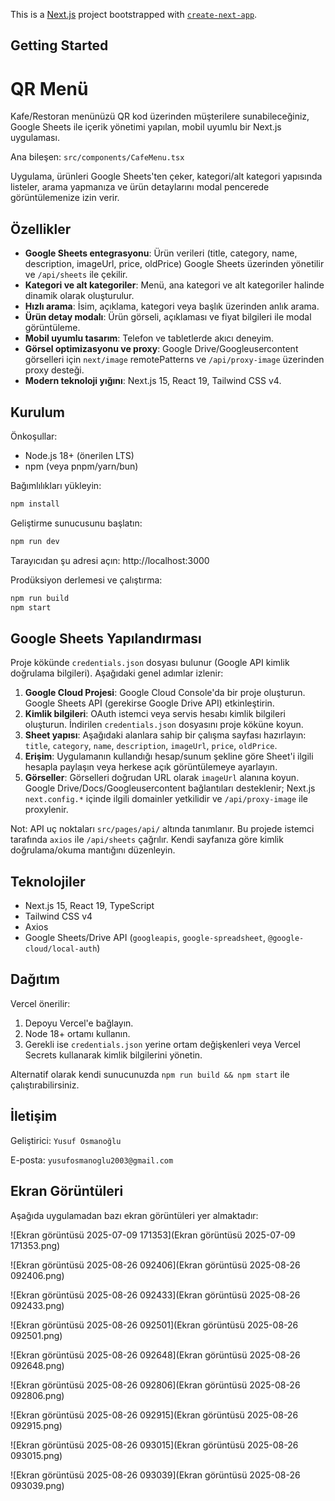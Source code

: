 This is a [Next.js](https://nextjs.org) project bootstrapped with [`create-next-app`](https://nextjs.org/docs/pages/api-reference/create-next-app).

## Getting Started

# QR Menü

Kafe/Restoran menünüzü QR kod üzerinden müşterilere sunabileceğiniz, Google Sheets ile içerik yönetimi yapılan, mobil uyumlu bir Next.js uygulaması.

Ana bileşen: `src/components/CafeMenu.tsx`

Uygulama, ürünleri Google Sheets'ten çeker, kategori/alt kategori yapısında listeler, arama yapmanıza ve ürün detaylarını modal pencerede görüntülemenize izin verir.

## Özellikler

- __Google Sheets entegrasyonu__: Ürün verileri (title, category, name, description, imageUrl, price, oldPrice) Google Sheets üzerinden yönetilir ve `/api/sheets` ile çekilir.
- __Kategori ve alt kategoriler__: Menü, ana kategori ve alt kategoriler halinde dinamik olarak oluşturulur.
- __Hızlı arama__: İsim, açıklama, kategori veya başlık üzerinden anlık arama.
- __Ürün detay modalı__: Ürün görseli, açıklaması ve fiyat bilgileri ile modal görüntüleme.
- __Mobil uyumlu tasarım__: Telefon ve tabletlerde akıcı deneyim.
- __Görsel optimizasyonu ve proxy__: Google Drive/Googleusercontent görselleri için `next/image` remotePatterns ve `/api/proxy-image` üzerinden proxy desteği.
- __Modern teknoloji yığını__: Next.js 15, React 19, Tailwind CSS v4.

## Kurulum

Önkoşullar:

- Node.js 18+ (önerilen LTS)
- npm (veya pnpm/yarn/bun)

Bağımlılıkları yükleyin:

```bash
npm install
```

Geliştirme sunucusunu başlatın:

```bash
npm run dev
```

Tarayıcıdan şu adresi açın: http://localhost:3000

Prodüksiyon derlemesi ve çalıştırma:

```bash
npm run build
npm start
```

## Google Sheets Yapılandırması

Proje kökünde `credentials.json` dosyası bulunur (Google API kimlik doğrulama bilgileri). Aşağıdaki genel adımlar izlenir:

1. __Google Cloud Projesi__: Google Cloud Console'da bir proje oluşturun. Google Sheets API (gerekirse Google Drive API) etkinleştirin.
2. __Kimlik bilgileri__: OAuth istemci veya servis hesabı kimlik bilgileri oluşturun. İndirilen `credentials.json` dosyasını proje köküne koyun.
3. __Sheet yapısı__: Aşağıdaki alanlara sahip bir çalışma sayfası hazırlayın: `title`, `category`, `name`, `description`, `imageUrl`, `price`, `oldPrice`.
4. __Erişim__: Uygulamanın kullandığı hesap/sunum şekline göre Sheet'i ilgili hesapla paylaşın veya herkese açık görüntülemeye ayarlayın.
5. __Görseller__: Görselleri doğrudan URL olarak `imageUrl` alanına koyun. Google Drive/Docs/Googleusercontent bağlantıları desteklenir; Next.js `next.config.*` içinde ilgili domainler yetkilidir ve `/api/proxy-image` ile proxylenir.

Not: API uç noktaları `src/pages/api/` altında tanımlanır. Bu projede istemci tarafında `axios` ile `/api/sheets` çağrılır. Kendi sayfanıza göre kimlik doğrulama/okuma mantığını düzenleyin.

## Teknolojiler

- Next.js 15, React 19, TypeScript
- Tailwind CSS v4
- Axios
- Google Sheets/Drive API (`googleapis`, `google-spreadsheet`, `@google-cloud/local-auth`)

## Dağıtım

Vercel önerilir:

1. Depoyu Vercel'e bağlayın.
2. Node 18+ ortamı kullanın.
3. Gerekli ise `credentials.json` yerine ortam değişkenleri veya Vercel Secrets kullanarak kimlik bilgilerini yönetin.

Alternatif olarak kendi sunucunuzda `npm run build && npm start` ile çalıştırabilirsiniz.

## İletişim

Geliştirici: `Yusuf Osmanoğlu`

E-posta: `yusufosmanoglu2003@gmail.com`

## Ekran Görüntüleri
  
Aşağıda uygulamadan bazı ekran görüntüleri yer almaktadır:
  
![Ekran görüntüsü 2025-07-09 171353](Ekran görüntüsü 2025-07-09 171353.png)
  
![Ekran görüntüsü 2025-08-26 092406](Ekran görüntüsü 2025-08-26 092406.png)
  
![Ekran görüntüsü 2025-08-26 092433](Ekran görüntüsü 2025-08-26 092433.png)
  
![Ekran görüntüsü 2025-08-26 092501](Ekran görüntüsü 2025-08-26 092501.png)
  
![Ekran görüntüsü 2025-08-26 092648](Ekran görüntüsü 2025-08-26 092648.png)
  
![Ekran görüntüsü 2025-08-26 092806](Ekran görüntüsü 2025-08-26 092806.png)
  
![Ekran görüntüsü 2025-08-26 092915](Ekran görüntüsü 2025-08-26 092915.png)
  
![Ekran görüntüsü 2025-08-26 093015](Ekran görüntüsü 2025-08-26 093015.png)
  
![Ekran görüntüsü 2025-08-26 093039](Ekran görüntüsü 2025-08-26 093039.png)
